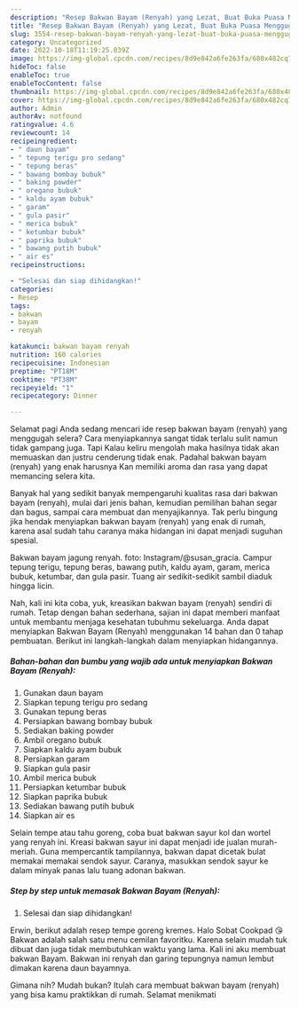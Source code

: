 ```yaml
---
description: "Resep Bakwan Bayam (Renyah) yang Lezat, Buat Buka Puasa Menggugah Selera"
title: "Resep Bakwan Bayam (Renyah) yang Lezat, Buat Buka Puasa Menggugah Selera"
slug: 3554-resep-bakwan-bayam-renyah-yang-lezat-buat-buka-puasa-menggugah-selera
category: Uncategorized
date: 2022-10-18T11:19:25.039Z
image: https://img-global.cpcdn.com/recipes/8d9e842a6fe263fa/680x482cq70/bakwan-bayam-renyah-foto-resep-utama.jpg
hideToc: false
enableToc: true
enableTocContent: false
thumbnail: https://img-global.cpcdn.com/recipes/8d9e842a6fe263fa/680x482cq70/bakwan-bayam-renyah-foto-resep-utama.jpg
cover: https://img-global.cpcdn.com/recipes/8d9e842a6fe263fa/680x482cq70/bakwan-bayam-renyah-foto-resep-utama.jpg
author: Admin
authorAv: notfound
ratingvalue: 4.6
reviewcount: 14
recipeingredient:
- " daun bayam"
- " tepung terigu pro sedang"
- " tepung beras"
- " bawang bombay bubuk"
- " baking powder"
- " oregano bubuk"
- " kaldu ayam bubuk"
- " garam"
- " gula pasir"
- " merica bubuk"
- " ketumbar bubuk"
- " paprika bubuk"
- " bawang putih bubuk"
- " air es"
recipeinstructions:

- "Selesai dan siap dihidangkan!"
categories:
- Resep
tags:
- bakwan
- bayam
- renyah

katakunci: bakwan bayam renyah 
nutrition: 160 calories
recipecuisine: Indonesian
preptime: "PT18M"
cooktime: "PT38M"
recipeyield: "1"
recipecategory: Dinner

---
```



Selamat pagi Anda sedang mencari ide resep bakwan bayam (renyah) yang menggugah selera? Cara menyiapkannya sangat tidak terlalu sulit namun tidak gampang juga. Tapi Kalau keliru mengolah maka hasilnya tidak akan memuaskan dan justru cenderung tidak enak. Padahal bakwan bayam (renyah) yang enak harusnya Kan memiliki aroma dan rasa yang dapat memancing selera kita.


Banyak hal yang sedikit banyak mempengaruhi kualitas rasa dari bakwan bayam (renyah), mulai dari jenis bahan, kemudian pemilihan bahan segar dan bagus, sampai cara membuat dan menyajikannya. Tak perlu bingung jika hendak menyiapkan bakwan bayam (renyah) yang enak di rumah, karena asal sudah tahu caranya maka hidangan ini dapat menjadi suguhan spesial.

Bakwan bayam jagung renyah. foto: Instagram/@susan_gracia. Campur tepung terigu, tepung beras, bawang putih, kaldu ayam, garam, merica bubuk, ketumbar, dan gula pasir. Tuang air sedikit-sedikit sambil diaduk hingga licin.


Nah, kali ini kita coba, yuk, kreasikan bakwan bayam (renyah) sendiri di rumah. Tetap dengan bahan sederhana, sajian ini dapat memberi manfaat untuk membantu menjaga kesehatan tubuhmu sekeluarga. Anda dapat menyiapkan Bakwan Bayam (Renyah) menggunakan 14 bahan dan 0 tahap pembuatan. Berikut ini langkah-langkah dalam menyiapkan hidangannya.

<!--inarticleads1-->

##### Bahan-bahan dan bumbu yang wajib ada untuk menyiapkan Bakwan Bayam (Renyah):

1. Gunakan  daun bayam
1. Siapkan  tepung terigu pro sedang
1. Gunakan  tepung beras
1. Persiapkan  bawang bombay bubuk
1. Sediakan  baking powder
1. Ambil  oregano bubuk
1. Siapkan  kaldu ayam bubuk
1. Persiapkan  garam
1. Siapkan  gula pasir
1. Ambil  merica bubuk
1. Persiapkan  ketumbar bubuk
1. Siapkan  paprika bubuk
1. Sediakan  bawang putih bubuk
1. Siapkan  air es


Selain tempe atau tahu goreng, coba buat bakwan sayur kol dan wortel yang renyah ini. Kreasi bakwan sayur ini dapat menjadi ide jualan murah-meriah. Guna mempercantik tampilannya, bakwan dapat dicetak bulat memakai memakai sendok sayur. Caranya, masukkan sendok sayur ke dalam minyak panas lalu tuang adonan bakwan. 

<!--inarticleads2-->

##### Step by step untuk memasak Bakwan Bayam (Renyah):


1. Selesai dan siap dihidangkan!

Erwin, berikut adalah resep tempe goreng kremes. Halo Sobat Cookpad 😘 Bakwan adalah salah satu menu cemilan favoritku. Karena selain mudah tuk dibuat dan juga tidak membutuhkan waktu yang lama. Kali ini aku membuat bakwan Bayam. Bakwan ini renyah dan garing tepungnya namun lembut dimakan karena daun bayamnya. 

Gimana nih? Mudah bukan? Itulah cara membuat bakwan bayam (renyah) yang bisa kamu praktikkan di rumah. Selamat menikmati
